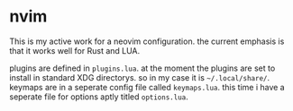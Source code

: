 # nvim
This is my active work for a neovim configuration. the current emphasis is that it works well for Rust and LUA.

plugins are defined in ```plugins.lua```. at the moment the plugins are set to install in standard XDG directorys. so in my case it is ```~/.local/share/```. keymaps are in a seperate config file called ```keymaps.lua```. this time i have a seperate file for options aptly titled ```options.lua```.
